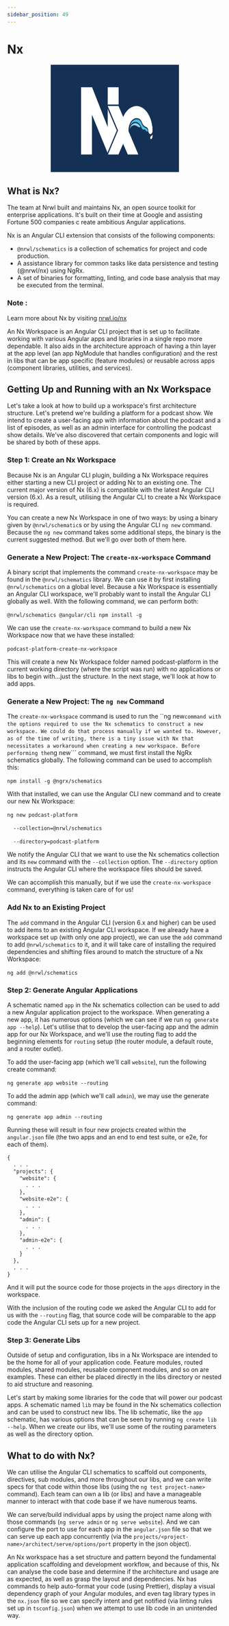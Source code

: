 ```yaml
---
sidebar_position: 49
---
```


# Nx

<p align="center">
  <img src="https://github.com/mayankkuthar/Reference-Images/blob/main/nx.png?raw=true" height = "250" width ="300"/>
</p>

## What is Nx?

The team at Nrwl built and maintains Nx, an open source toolkit for enterprise applications. It's built on their time at Google and assisting Fortune 500 companies c
reate ambitious Angular applications.

Nx is an Angular CLI extension that consists of the following components:

- ```@nrwl/schematics``` is a collection of schematics for project and code production.
- A assistance library for common tasks like data persistence and testing (@nrwl/nx) using NgRx.
- A set of binaries for formatting, linting, and code base analysis that may be executed from the terminal.

### Note :
Learn more about Nx by visiting [nrwl.io/nx](https://nrwl.io/nx)

An Nx Workspace is an Angular CLI project that is set up to facilitate working with various Angular apps and libraries in a single repo more dependable. It also aids in the 
architecture approach of having a thin layer at the app level (an app NgModule that handles configuration) and the rest in libs that can be app specific (feature modules) or
reusable across apps (component libraries, utilities, and services).

## Getting Up and Running with an Nx Workspace

Let's take a look at how to build up a workspace's first architecture structure. Let's pretend we're building a platform for a podcast show. We intend to create a user-facing 
app with information about the podcast and a list of episodes, as well as an admin interface for controlling the podcast show details. We've also discovered that certain 
components and logic will be shared by both of these apps.

### Step 1: Create an Nx Workspace

Because Nx is an Angular CLI plugin, building a Nx Workspace requires either starting a new CLI project or adding Nx to an existing one. The current major version of Nx (6.x) 
is compatible with the latest Angular CLI version (6.x). As a result, utilising the Angular CLI to create a Nx Workspace is required.

You can create a new Nx Workspace in one of two ways: by using a binary given by ```@nrwl/schematic```s or by using the Angular CLI ```ng new``` command. Because the ```ng new``` command
takes some additional steps, the binary is the current suggested method. But we'll go over both of them here.

### Generate a New Project: The ```create-nx-workspace``` Command

A binary script that implements the command ```create-nx-workspace``` may be found in the ```@nrwl/schematics``` library. We can use it by first installing ```@nrwl/schematics``` on a global 
level. Because a Nx Workspace is essentially an Angular CLI workspace, we'll probably want to install the Angular CLI globally as well. With the following command, 
we can perform both:

```@nrwl/schematics @angular/cli npm install -g```

We can use the ```create-nx-workspace``` command to build a new Nx Workspace now that we have these installed:

```podcast-platform-create-nx-workspace```

This will create a new Nx Workspace folder named podcast-platform in the current working directory (where the script was run) with no applications or libs to begin with...just 
the structure. In the next stage, we'll look at how to add apps.

### Generate a New Project: The ```ng new``` Command

The ```create-nx-workspace``` command is used to run the ``ng new``` command with the options required to use the Nx schematics to construct a new workspace. We could do that process
manually if we wanted to. However, as of the time of writing, there is a tiny issue with Nx that necessitates a workaround when creating a new workspace. Before performing
the ```ng new``` command, we must first install the NgRx schematics globally. The following command can be used to accomplish this:

```npm install -g @ngrx/schematics```

With that installed, we can use the Angular CLI new command and to create our new Nx Workspace:

```ng new podcast-platform```

```  --collection=@nrwl/schematics```

```  --directory=podcast-platform```

We notify the Angular CLI that we want to use the Nx schematics collection and its ```new``` command with the ```--collection``` option. The ```--directory``` option instructs the 
Angular CLI where the workspace files should be saved.

We can accomplish this manually, but if we use the ```create-nx-workspace``` command, everything is taken care of for us!

### Add Nx to an Existing Project

The ```add``` command in the Angular CLI (version 6.x and higher) can be used to add items to an existing Angular CLI workspace. If we already have a workspace set up
(with only one app project), we can use the ```add``` command to add ```@nrwl/schematics``` to it, and it will take care of installing the required dependencies and shifting files 
around to match the structure of a Nx Workspace:

```ng add @nrwl/schematics```

### Step 2: Generate Angular Applications

A schematic named ```app``` in the Nx schematics collection can be used to add a new Angular application project to the workspace. When generating a new app, it has numerous options 
(which we can see if we run ```ng generate app --help```). Let's utilise that to develop the user-facing app and the admin app for our Nx Workspace, and we'll use the routing flag 
to add the beginning elements for ```routing``` setup (the router module, a default route, and a router outlet).

To add the user-facing app (which we'll call ```website```), run the following create command:

```ng generate app website --routing```

To add the admin app (which we'll call ```admin```), we may use the generate command:

```ng generate app admin --routing```

Running these will result in four new projects created within the ```angular.json``` file (the two apps and an end to end test suite, or e2e, for each of them).

```
{
  . . .
  "projects": {
    "website": {
      . . .
    },
    "website-e2e": {
      . . .
    },
    "admin": {
      . . .
    },
    "admin-e2e": {
      . . .
    }
  },
  . . .
}
```

And it will put the source code for those projects in the ```apps``` directory in the workspace.

With the inclusion of the routing code we asked the Angular CLI to add for us with the ```--routing``` flag, that source code will be comparable to the app code the Angular
CLI sets up for a new project.

### Step 3: Generate Libs

Outside of setup and configuration, libs in a Nx Workspace are intended to be the home for all of your application code. Feature modules, routed modules, shared modules,
reusable component modules, and so on are examples. These can either be placed directly in the libs directory or nested to aid structure and reasoning.

Let's start by making some libraries for the code that will power our podcast apps. A schematic named ```lib``` may be found in the Nx schematics collection and can be used to
construct new libs. The lib schematic, like the ```app``` schematic, has various options that can be seen by running ```ng create lib --help```. When we create our libs, we'll use some 
of the routing parameters as well as the directory option.

## What to do with Nx?

We can utilise the Angular CLI schematics to scaffold out components, directives, sub modules, and more throughout our libs, and we can write specs for that code within those
libs (using the ```ng test project-name>``` command). Each team can own a lib (or libs) and have a manageable manner to interact with that code base if we have numerous teams.

We can serve/build individual apps by using the project name along with those commands (```ng serve admin``` or ```ng serve website```). And we can configure the port to 
use for each app in the ```angular.json``` file so that we can serve up each app concurrently (via the ```projects/<project-name>/architect/serve/options/port``` property in 
the json object).


An Nx workspace has a set structure and pattern beyond the fundamental application scaffolding and development workflow, and because of this, Nx can analyse the code base 
and determine if the architecture and usage are as expected, as well as grasp the layout and dependencies. Nx has commands to help auto-format your code (using Prettier),
display a visual dependency graph of your Angular modules, and even tag library types in the ```nx.json``` file so we can specify intent and get notified (via linting rules 
set up in ```tsconfig.json```) when we attempt to use lib code in an unintended way.
